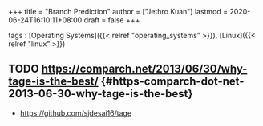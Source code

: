 +++
title = "Branch Prediction"
author = ["Jethro Kuan"]
lastmod = 2020-06-24T16:10:11+08:00
draft = false
+++

tags
: [Operating Systems]({{< relref "operating_systems" >}}), [Linux]({{< relref "linux" >}})

## <span class="org-todo todo TODO">TODO</span> <https://comparch.net/2013/06/30/why-tage-is-the-best/> {#https-comparch-dot-net-2013-06-30-why-tage-is-the-best}

- <https://github.com/sjdesai16/tage>
